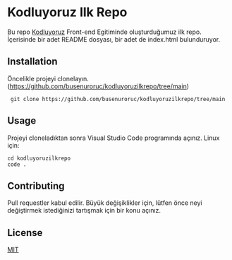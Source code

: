 # Kodluyoruz Ilk Repo
Bu repo [Kodluyoruz](https://kodluyoruz.org/) Front-end Egitiminde oluşturduğumuz ilk repo. İçerisinde bir adet README dosyası, bir adet de index.html bulunduruyor.

## Installation
Öncelikle projeyi clonelayın. (https://github.com/busenuroruc/kodluyoruzilkrepo/tree/main)


` 
git clone https://github.com/busenuroruc/kodluyoruzilkrepo/tree/main
`


## Usage
Projeyi cloneladıktan sonra Visual Studio Code programında açınız.
Linux için:

```
cd kodluyoruzilkrepo
code .
```

## Contributing
Pull requestler kabul edilir. Büyük değişiklikler için, lütfen önce neyi değiştirmek istediğinizi tartışmak için bir konu açınız.

## License
[MIT](https://choosealicense.com/licenses/mit/)
